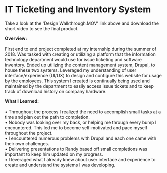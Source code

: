 # IT Ticketing and Inventory System

Take a look at the 'Design Walkthrough.MOV' link above and download the short video to see the final product.

**Overview:**
<br>
<br>
First end to end project completed at my internship during the summer of 2018.  Was tasked with creating or utilizing a platform that the information technology department would use for issue ticketing and software inventory.  Ended up utilizing the content management system, Drupal, to house these two systems.  Leveraged my understanding of user interface/experience (UI/UX) to design and configure this website for usage by the employees.  This system I created is continually being used and maintained by the department to easily access issue tickets and to keep track of download history on company hardware.

**What I Learned:**
<br>
<br>
•	Throughout the process I realized the need to accomplish small tasks at a time and plan out the path to completion.  
•	Nobody was looking over my back, or helping me through every bump I encountered.  This led me to become self-motivated and pace   myself throughout the project.
<br>
•	I encountered numerous problems with Drupal and each one came with their own challenges.
<br>
•	Delivering presentations to Randy based off small completions was important to keep him updated on my progress.
<br>
•	I leveraged what I already knew about user interface and experience to create and understand the systems I was developing.
<br>
